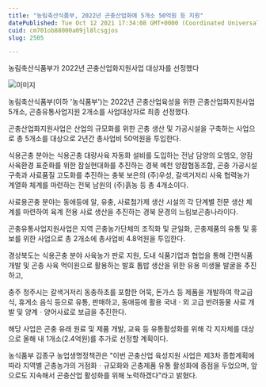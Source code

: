 ```yaml
---
title: "농림축산식품부, 2022년 곤충산업화에 5개소 50억원 등 지원"
datePublished: Tue Oct 12 2021 17:34:08 GMT+0000 (Coordinated Universal Time)
cuid: cm701ob88000a09jl8lcsgjos
slug: 2505

---
```



농림축산식품부가 2022년 곤충산업화지원사업 대상자를 선정했다

![이미지](https://cdn.hashnode.com/res/hashnode/image/upload/v1739251898665/8f597f46-63d5-4b5a-b055-e67c20c0ff55.jpeg)

농림축산식품부(이하 '농식품부')는 2022년 곤충산업육성을 위한 곤충산업화지원사업 5개소, 곤충유통사업지원 2개소를 사업대상자로 최종 선정했다.

곤충산업화지원사업은 산업의 규모화를 위한 곤충 생산 및 가공시설을 구축하는 사업으로 총 5개소를 대상으로 2년간 총사업비 50억원을 투입한다.

식용곤충 분야는 식용곤충 대량사육 자동화 설비를 도입하는 전남 담양의 오엠오, 양잠 사육환경 표준화를 위한 잠실현대화를 추진하는 경북 예천 양잠협동조합, 곤충 가공시설 구축과 사료품질 고도화를 추진하는 충북 보은의 (주)우성, 갈색거저리 사육 협력농가 계열화 체계를 마련하는 전북 남원의 (주)흙농 등 총 4개소이다.

사료용곤충 분야는 동애등에 알, 유충, 사료첨가제 생산 시설의 각 단계별 전문 생산 체계를 마련하여 육계 전용 사료 생산을 추진하는 경북 문경의 느림보곤충나라이다.

곤충유통사업지원사업은 지역 곤충농가단체의 조직화 및 균일화, 곤충제품의 유통 및 홍보를 위한 사업으로 총 2개소에 총사업비 4.8억원을 투입한다.

경상북도는 식용곤충 분야 사육농가 판로 지원, 도내 식품기업과 협업을 통해 간편식품 개발 및 곤충 사육 먹이원으로 활용하는 발효 톱밥 생산을 위한 유용 미생물 발굴을 추진하고,

충주 청주시는 갈색거저리 동충하초를 포함한 어묵, 돈가스 등 제품을 개발하여 학교급식, 휴게소 음식 등으로 유통, 판매하고, 동애등에 활용 국내ㆍ외 고급 반려동물 사료 개발 및 양계ㆍ양어사료로 보급을 추진한다.

해당 사업은 곤충 유래 원료 및 제품 개발, 교육 등 유통활성화를 위해 각 지자체를 대상으로 올해 내 1개소(2.4억원)를 추가로 선정할 계획이다.

농식품부 김종구 농업생명정책관은 "이번 곤충산업 육성지원 사업은 제3차 종합계획에 따라 지역별 곤충농가의 거점화ㆍ규모화와 곤충제품 유통 활성화에 중점을 두었으며, 앞으로도 지속해서 곤충산업 활성화를 위해 노력하겠다"라고 밝혔다.